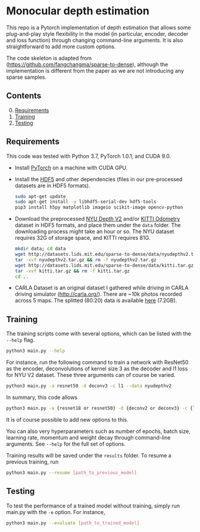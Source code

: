 Monocular depth estimation
============================

This repo is a Pytorch implementation of depth estimation that allows some plug-and-play style flexibility in the model (in particular, encoder, decoder and loss function) through changing command-line arguments. It is also straightforward to add more custom options.

The code skeleton is adapted from (https://github.com/fangchangma/sparse-to-dense), although the implementation is different from the paper as we are not introducing any sparse samples.

## Contents
0. [Requirements](#requirements)
0. [Training](#training)
0. [Testing](#testing)

## Requirements
This code was tested with Python 3.7, PyTorch 1.0.1, and CUDA 9.0.
- Install [PyTorch](http://pytorch.org/) on a machine with CUDA GPU.
- Install the [HDF5](https://en.wikipedia.org/wiki/Hierarchical_Data_Format) and other dependencies (files in our pre-processed datasets are in HDF5 formats).
	```bash
	sudo apt-get update
	sudo apt-get install -y libhdf5-serial-dev hdf5-tools
	pip3 install h5py matplotlib imageio scikit-image opencv-python
	```
- Download the preprocessed [NYU Depth V2](http://cs.nyu.edu/~silberman/datasets/nyu_depth_v2.html) and/or [KITTI Odometry](http://www.cvlibs.net/datasets/kitti/eval_odometry.php) dataset in HDF5 formats, and place them under the `data` folder. The downloading process might take an hour or so. The NYU dataset requires 32G of storage space, and KITTI requires 81G.
	```bash
	mkdir data; cd data
	wget http://datasets.lids.mit.edu/sparse-to-dense/data/nyudepthv2.tar.gz
	tar -xvf nyudepthv2.tar.gz && rm -f nyudepthv2.tar.gz
	wget http://datasets.lids.mit.edu/sparse-to-dense/data/kitti.tar.gz
 	tar -xvf kitti.tar.gz && rm -f kitti.tar.gz
	cd ..
	```
	
- CARLA Dataset is an original dataset I gathered while driving in CARLA driving simulator (http://carla.org/). There are ~10k photos recorded across 5 maps. The splitted (80:20) data is available [here](http://carla.org/) (7.2GB).
## Training
The training scripts come with several options, which can be listed with the `--help` flag. 
```bash
python3 main.py --help
```

For instance, run the following command to train a network with ResNet50 as the encoder, deconvolutions of kernel size 3 as the decoder and l1 loss for NYU V2 dataset. These three arguments can of course be varied.
```bash
python3 main.py -a resnet50 -d deconv3 -c l1 --data nyudepthv2
```

In summary, this code allows
```bash
python3 main.py -a {resnet18 or resnet50} -d {deconv2 or deconv3} -c {l1 or l2} --data {nyudepthv2 or kitti or carla}
```
It is of course possible to add new options to this.

You can also very hyperparameters such as number of epochs, batch size, learning rate, momentum and weight decay through command-line arguments. See `--help` for the full set of options.

Training results will be saved under the `results` folder. To resume a previous training, run
```bash
python3 main.py --resume [path_to_previous_model]
```

## Testing
To test the performance of a trained model without training, simply run main.py with the `-e` option. For instance,
```bash
python3 main.py --evaluate [path_to_trained_model]
```





